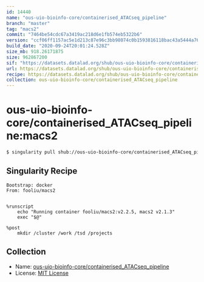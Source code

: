 ```yaml
---
id: 14440
name: "ous-uio-bioinfo-core/containerised_ATACseq_pipeline"
branch: "master"
tag: "macs2"
commit: "7464be54cdc67a3419ac218d6e1fb574eb5322b6"
version: "ccf06ff1157ac5e1d213c87e96c3bb98074c0b1593816118bac43a5444a76a74"
build_date: "2020-09-24T20:01:24.528Z"
size_mb: 918.26171875
size: 962867200
sif: "https://datasets.datalad.org/shub/ous-uio-bioinfo-core/containerised_ATACseq_pipeline/macs2/2020-09-24-7464be54-ccf06ff1/ccf06ff1157ac5e1d213c87e96c3bb98074c0b1593816118bac43a5444a76a74.sif"
url: https://datasets.datalad.org/shub/ous-uio-bioinfo-core/containerised_ATACseq_pipeline/macs2/2020-09-24-7464be54-ccf06ff1/
recipe: https://datasets.datalad.org/shub/ous-uio-bioinfo-core/containerised_ATACseq_pipeline/macs2/2020-09-24-7464be54-ccf06ff1/Singularity
collection: ous-uio-bioinfo-core/containerised_ATACseq_pipeline
---
```


# ous-uio-bioinfo-core/containerised_ATACseq_pipeline:macs2

```bash
$ singularity pull shub://ous-uio-bioinfo-core/containerised_ATACseq_pipeline:macs2
```

## Singularity Recipe

```singularity
Bootstrap: docker
From: fooliu/macs2


%runscript
	echo "Running container fooliu/macs2:v2.2.5, macs2 v2.1.3"
	exec "$@"

%post
	mkdir /cluster /work /tsd /projects
```

## Collection

 - Name: [ous-uio-bioinfo-core/containerised_ATACseq_pipeline](https://github.com/ous-uio-bioinfo-core/containerised_ATACseq_pipeline)
 - License: [MIT License](https://api.github.com/licenses/mit)

